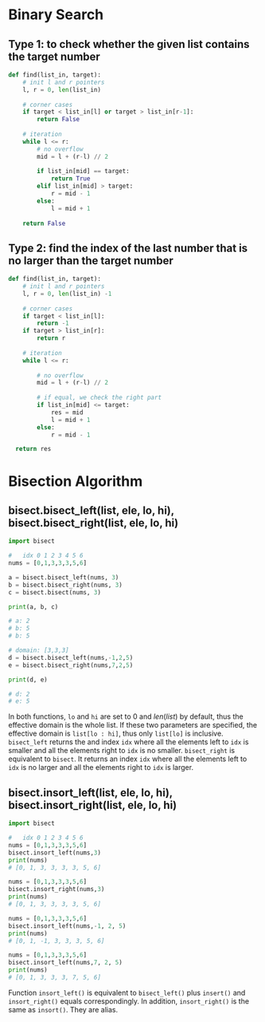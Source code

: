 # Binary Search
## Type 1: to check whether the given list contains the target number
```python
def find(list_in, target):
    # init l and r pointers
    l, r = 0, len(list_in)
    
    # corner cases
    if target < list_in[l] or target > list_in[r-1]:
        return False
    
    # iteration
    while l <= r:
        # no overflow
        mid = l + (r-l) // 2
        
        if list_in[mid] == target:
            return True
        elif list_in[mid] > target:
            r = mid - 1
        else:
            l = mid + 1
            
    return False
```

## Type 2: find the index of the last number that is no larger than the target number
```python
def find(list_in, target):
    # init l and r pointers
    l, r = 0, len(list_in) -1 
    
    # corner cases
    if target < list_in[l]:
        return -1
    if target > list_in[r]:
        return r
    
    # iteration
    while l <= r:
    
        # no overflow
        mid = l + (r-l) // 2
        
        # if equal, we check the right part
        if list_in[mid] <= target:
            res = mid
            l = mid + 1
        else:
            r = mid - 1 

  return res
```

# Bisection Algorithm
## bisect.bisect_left(list, ele, lo, hi), bisect.bisect_right(list, ele, lo, hi)
```python
import bisect

#   idx 0 1 2 3 4 5 6
nums = [0,1,3,3,3,5,6]

a = bisect.bisect_left(nums, 3)
b = bisect.bisect_right(nums, 3)
c = bisect.bisect(nums, 3)

print(a, b, c)

# a: 2
# b: 5
# b: 5

# domain: [3,3,3]
d = bisect.bisect_left(nums,-1,2,5)
e = bisect.bisect_right(nums,7,2,5)

print(d, e)

# d: 2
# e: 5
```
In both functions, `lo` and `hi` are set to $0$ and $len(list)$ by default, thus the effective domain is the whole list. If these two parameters are specified, the effective domain is `list[lo : hi]`, thus only `list[lo]` is inclusive. `bisect_left` returns the and index `idx` where all the elements left to `idx` is smaller and all the elements right to `idx` is no smaller. `bisect_right` is equivalent to `bisect`. It returns an index `idx` where all the elements left to `idx` is no larger and all the elements right to `idx` is larger.

## bisect.insort_left(list, ele, lo, hi), bisect.insort_right(list, ele, lo, hi)
```python
import bisect

#   idx 0 1 2 3 4 5 6
nums = [0,1,3,3,3,5,6]
bisect.insort_left(nums,3)
print(nums)
# [0, 1, 3, 3, 3, 3, 5, 6]

nums = [0,1,3,3,3,5,6]
bisect.insort_right(nums,3)
print(nums)
# [0, 1, 3, 3, 3, 3, 5, 6]

nums = [0,1,3,3,3,5,6]
bisect.insort_left(nums,-1, 2, 5)
print(nums)
# [0, 1, -1, 3, 3, 3, 5, 6]

nums = [0,1,3,3,3,5,6]
bisect.insort_left(nums,7, 2, 5)
print(nums)
# [0, 1, 3, 3, 3, 7, 5, 6]
```
Function `insort_left()` is equivalent to `bisect_left()` plus `insert()` and `insort_right()` equals correspondingly. In addition, `insort_right()` is the same as `insort()`. They are alias. 
